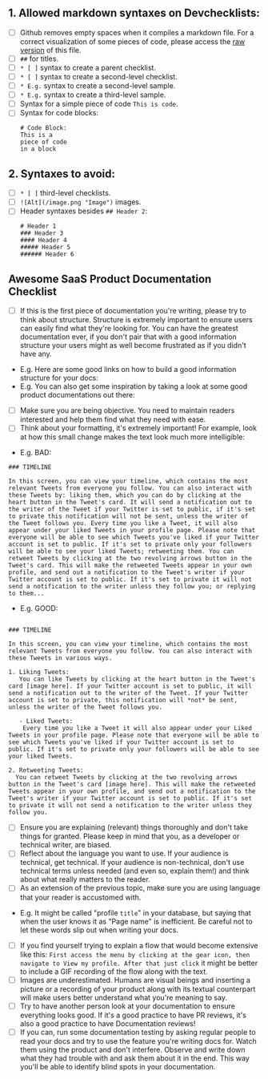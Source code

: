 ## 1. Allowed markdown syntaxes on Devchecklists:

- [ ] Github removes empty spaces when it compiles a markdown file. For a correct visualization of some pieces of code, please access the [raw version](https://raw.githubusercontent.com/vintasoftware/devchecklists-template/master/checklist-en.md) of this file.
- [ ] `##` for titles.
- [ ] `* [ ]` syntax to create a parent checklist.
- [ ] `* [ ]` syntax to create a second-level checklist.
- [ ] `* E.g.` syntax to create a second-level sample.
- [ ] `* E.g.` syntax to create a third-level sample.
- [ ] Syntax for a simple piece of code `This is code`.
- [ ] Syntax for code blocks:
  ```
  # Code Block:
  This is a
  piece of code
  in a block
  ```

## 2. Syntaxes to avoid:

- [ ] `* [ ]` third-level checklists.
- [ ] `![Alt](/image.png "Image")` images.
- [ ] Header syntaxes besides `## Header 2`:
  ```
  # Header 1
  ### Header 3
  #### Header 4
  ##### Header 5
  ###### Header 6
  ```

## Awesome SaaS Product Documentation Checklist

- [ ] If this is the first piece of documentation you're writing, please try to think about structure. Structure is extremely important to ensure users can easily find what they're looking for. You can have the greatest documentation ever, if you don't pair that with a good information structure your users might as well become frustrated as if you didn't have any.
- E.g. Here are some good links on how to build a good information structure for your docs:
- E.g. You can also get some inspiration by taking a look at some good product documentations out there:
- [ ] Make sure you are being objective. You need to maintain readers interested and help them find what they need with ease.
- [ ] Think about your formatting, it's extremely important! For example, look at how this small change makes the text look much more intelligible:
- E.g. BAD:

```
### TIMELINE

In this screen, you can view your timeline, which contains the most relevant Tweets from everyone you follow. You can also interact with these Tweets by: liking them, which you can do by clicking at the heart button in the Tweet's card. It will send a notification out to the writer of the Tweet if your Twitter is set to public, if it's set to private this notification will not be sent, unless the writer of the Tweet follows you. Every time you like a Tweet, it will also appear under your liked Tweets in your profile page. Please note that everyone will be able to see which Tweets you've liked if your Twitter account is set to public. If it's set to private only your followers will be able to see your liked Tweets; retweeting them. You can retweet Tweets by clicking at the two revolving arrows button in the Tweet's card. This will make the retweeted Tweets appear in your own profile, and send out a notification to the Tweet's writer if your Twitter account is set to public. If it's set to private it will not send a notification to the writer unless they follow you; or replying to them...

```

- E.g. GOOD:

```

### TIMELINE

In this screen, you can view your timeline, which contains the most relevant Tweets from everyone you follow. You can also interact with these Tweets in various ways.

1. Liking Tweets:
   You can like Tweets by clicking at the heart button in the Tweet's card [image here]. If your Twitter account is set to public, it will send a notification out to the writer of the Tweet. If your Twitter account is set to private, this notification will *not* be sent, unless the writer of the Tweet follows you.

   - Liked Tweets:
    Every time you like a Tweet it will also appear under your Liked Tweets in your profile page. Please note that everyone will be able to see which Tweets you've liked if your Twitter account is set to public. If it's set to private only your followers will be able to see your liked Tweets.

2. Retweeting Tweets:
  You can retweet Tweets by clicking at the two revolving arrows button in the Tweet's card [image here]. This will make the retweeted Tweets appear in your own profile, and send out a notification to the Tweet's writer if your Twitter account is set to public. If it's set to private it will not send a notification to the writer unless they follow you.

```

- [ ] Ensure you are explaining (relevant) things thoroughly and don't take things for granted. Please keep in mind that you, as a developer or technical writer, are biased.
- [ ] Reflect about the language you want to use. If your audience is technical, get technical. If your audience is non-technical, don't use technical terms unless needed (and even so, explain them!) and think about what really matters to the reader.
- [ ] As an extension of the previous topic, make sure you are using language that your reader is accustomed with.
- E.g. It might be called "profile `title`" in your database, but saying that when the user knows it as "Page name" is inefficient. Be careful not to let these words slip out when writing your docs.
- [ ] If you find yourself trying to explain a flow that would become extensive like this: `First access the menu by clicking at the gear icon, then navigate to View my profile. After that just click` it might be better to include a GIF recording of the flow along with the text.
- [ ] Images are underestimated. Humans are visual beings and inserting a picture or a recording of your product along with its textual counterpart will make users better understand what you're meaning to say.
- [ ] Try to have another person look at your documentation to ensure everything looks good. If it's a good practice to have PR reviews, it's also a good practice to have Documentation reviews!
- [ ] If you can, run some documentation testing by asking regular people to read your docs and try to use the feature you're writing docs for. Watch them using the product and don't interfere. Observe and write down what they had trouble with and ask them about it in the end. This way you'll be able to identify blind spots in your documentation.
